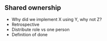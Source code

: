 ## Shared ownership
* Why did we implement X using Y, why not Z?
* Retrospective
* Distribute role vs one person
* Definition of done
